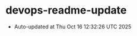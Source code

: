 # devops-readme-update
<!--START_SECTION:activity-->
- Auto-updated at Thu Oct 16 12:32:26 UTC 2025
<!--END_SECTION:activity-->
